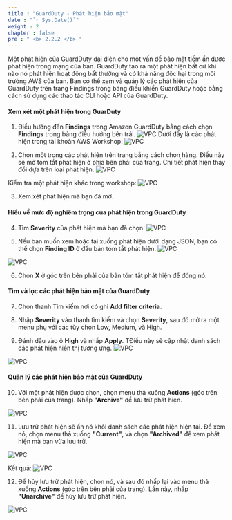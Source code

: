```yaml
---
title : "GuardDuty - Phát hiện bảo mật"
date : "`r Sys.Date()`"
weight : 2
chapter : false
pre : " <b> 2.2.2 </b> "
---
```


Một phát hiện của GuardDuty đại diện cho một vấn đề bảo mật tiềm ẩn được phát hiện trong mạng của bạn. GuardDuty tạo ra một phát hiện bất cứ khi nào nó phát hiện hoạt động bất thường và có khả năng độc hại trong môi trường AWS của bạn. Bạn có thể xem và quản lý các phát hiện của GuardDuty trên trang Findings trong bảng điều khiển GuardDuty hoặc bằng cách sử dụng các thao tác CLI hoặc API của GuardDuty.

#### Xem xét một phát hiện trong GuarDuty
1. Điều hướng đến **Findings** trong Amazon GuardDuty bằng cách chọn **Findings** trong bảng điều hướng bên trái.
![VPC](/images/2/2.2-Amazon-GuardDuty/2.2.2-GuardDuty-Findings/s1.png)
Dưới đây là các phát hiện trong tài khoản AWS Workshop:
![VPC](/images/2/2.2-Amazon-GuardDuty/2.2.2-GuardDuty-Findings/s1b.png)

2. Chọn một trong các phát hiện trên trang bằng cách chọn hàng. Điều này sẽ mở tóm tắt phát hiện ở phía bên phải của trang. Chi tiết phát hiện thay đổi dựa trên loại phát hiện.
![VPC](/images/2/2.2-Amazon-GuardDuty/2.2.2-GuardDuty-Findings/s2.png)

Kiểm tra một phát hiện khác trong workshop:
![VPC](/images/2/2.2-Amazon-GuardDuty/2.2.2-GuardDuty-Findings/s2b.png)

3. Xem xét phát hiện mà bạn đã mở.


#### Hiểu về mức độ nghiêm trọng của phát hiện trong GuardDuty

4. Tìm **Severity** của phát hiện mà bạn đã chọn.
![VPC](/images/2/2.2-Amazon-GuardDuty/2.2.2-GuardDuty-Findings/s4.png)


5. Nếu bạn muốn xem hoặc tải xuống phát hiện dưới dạng JSON, bạn có thể chọn **Finding ID** ở đầu bản tóm tắt phát hiện.
![VPC](/images/2/2.2-Amazon-GuardDuty/2.2.2-GuardDuty-Findings/s5a.png)

![VPC](/images/2/2.2-Amazon-GuardDuty/2.2.2-GuardDuty-Findings/s5b.png)


6. Chọn **X** ở góc trên bên phải của bản tóm tắt phát hiện để đóng nó.

#### Tìm và lọc các phát hiện bảo mật của GuardDuty

7. Chọn thanh Tìm kiếm nơi có ghi **Add filter criteria**.



8. Nhập **Severity** vào thanh tìm kiếm và chọn **Severity**, sau đó mở ra một menu phụ với các tùy chọn Low, Medium, và High.


9. Đánh dấu vào ô **High** và nhấp **Apply**. TĐiều này sẽ cập nhật danh sách các phát hiện hiển thị tương ứng.
![VPC](/images/2/2.2-Amazon-GuardDuty/2.2.2-GuardDuty-Findings/s9a.png)

![VPC](/images/2/2.2-Amazon-GuardDuty/2.2.2-GuardDuty-Findings/s9b.png)

#### Quản lý các phát hiện bảo mật của GuardDuty
10. Với một phát hiện được chọn, chọn menu thả xuống **Actions** (góc trên bên phải của trang). Nhấp **"Archive"** để lưu trữ phát hiện.

![VPC](/images/2/2.2-Amazon-GuardDuty/2.2.2-GuardDuty-Findings/s10.png)

11. Lưu trữ phát hiện sẽ ẩn nó khỏi danh sách các phát hiện hiện tại. Để xem nó, chọn menu thả xuống **"Current"**, và chọn **"Archived"** để xem phát hiện mà bạn vừa lưu trữ.

![VPC](/images/2/2.2-Amazon-GuardDuty/2.2.2-GuardDuty-Findings/s11a.png)

Kết quả:
![VPC](/images/2/2.2-Amazon-GuardDuty/2.2.2-GuardDuty-Findings/s11b.png)

12.  Để hủy lưu trữ phát hiện, chọn nó, và sau đó nhấp lại vào menu thả xuống **Actions** (góc trên bên phải của trang). Lần này, nhấp **"Unarchive"** để hủy lưu trữ phát hiện.


![VPC](/images/2/2.2-Amazon-GuardDuty/2.2.2-GuardDuty-Findings/s2.png)
